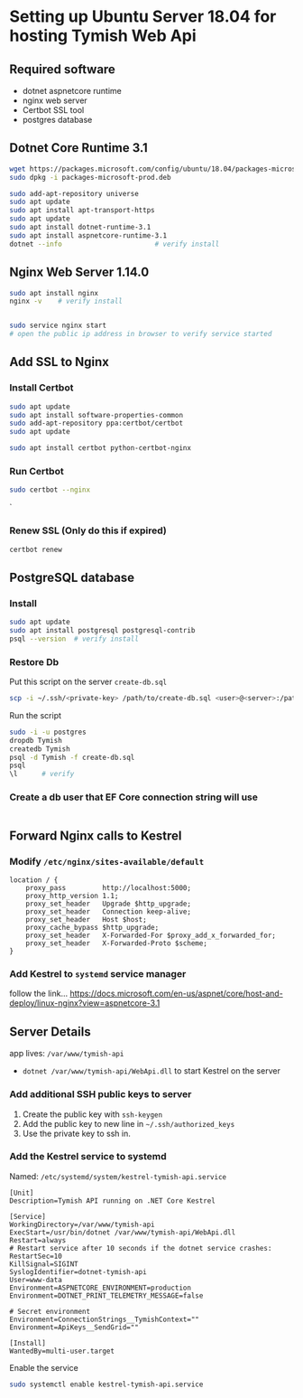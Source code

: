 # Setting up Ubuntu Server 18.04 for hosting Tymish Web Api

## Required software
* dotnet aspnetcore runtime
* nginx web server
* Certbot SSL tool
* postgres database

## Dotnet Core Runtime 3.1
```bash
wget https://packages.microsoft.com/config/ubuntu/18.04/packages-microsoft-prod.deb -O packages-microsoft-prod.deb
sudo dpkg -i packages-microsoft-prod.deb

sudo add-apt-repository universe
sudo apt update
sudo apt install apt-transport-https
sudo apt update
sudo apt install dotnet-runtime-3.1
sudo apt install aspnetcore-runtime-3.1
dotnet --info                       # verify install
```


## Nginx Web Server 1.14.0
```bash
sudo apt install nginx
nginx -v    # verify install


sudo service nginx start
# open the public ip address in browser to verify service started
```

## Add SSL to Nginx

### Install Certbot
```bash
sudo apt update
sudo apt install software-properties-common
sudo add-apt-repository ppa:certbot/certbot
sudo apt update

sudo apt install certbot python-certbot-nginx
```

### Run Certbot
```bash
sudo certbot --nginx
```
`
### Renew SSL (Only do this if expired)
```bash
certbot renew
```

## PostgreSQL database

### Install
```bash
sudo apt update
sudo apt install postgresql postgresql-contrib
psql --version  # verify install
```

### Restore Db
Put this script on the server `create-db.sql`
```bash
scp -i ~/.ssh/<private-key> /path/to/create-db.sql <user>@<server>:/path/to/dest
```
Run the script
```bash
sudo -i -u postgres 
dropdb Tymish
createdb Tymish
psql -d Tymish -f create-db.sql
psql
\l      # verify
```
### Create a db user that EF Core connection string will use
```bash
```

## Forward Nginx calls to Kestrel
### Modify `/etc/nginx/sites-available/default`
```
location / {
    proxy_pass         http://localhost:5000;
    proxy_http_version 1.1;
    proxy_set_header   Upgrade $http_upgrade;
    proxy_set_header   Connection keep-alive;
    proxy_set_header   Host $host;
    proxy_cache_bypass $http_upgrade;
    proxy_set_header   X-Forwarded-For $proxy_add_x_forwarded_for;
    proxy_set_header   X-Forwarded-Proto $scheme;
}
```

### Add Kestrel to `systemd` service manager
follow the link...
https://docs.microsoft.com/en-us/aspnet/core/host-and-deploy/linux-nginx?view=aspnetcore-3.1


## Server Details
app lives: `/var/www/tymish-api`
* `dotnet /var/www/tymish-api/WebApi.dll` to start Kestrel on the server

### Add additional SSH public keys to server
1. Create the public key with `ssh-keygen` 
2. Add the public key to new line in `~/.ssh/authorized_keys`
3. Use the private key to ssh in.

### Add the Kestrel service to systemd
Named: `/etc/systemd/system/kestrel-tymish-api.service`
```
[Unit]
Description=Tymish API running on .NET Core Kestrel

[Service]
WorkingDirectory=/var/www/tymish-api
ExecStart=/usr/bin/dotnet /var/www/tymish-api/WebApi.dll
Restart=always
# Restart service after 10 seconds if the dotnet service crashes:
RestartSec=10
KillSignal=SIGINT
SyslogIdentifier=dotnet-tymish-api
User=www-data
Environment=ASPNETCORE_ENVIRONMENT=production
Environment=DOTNET_PRINT_TELEMETRY_MESSAGE=false

# Secret environment
Environment=ConnectionStrings__TymishContext=""
Environment=ApiKeys__SendGrid=""

[Install]
WantedBy=multi-user.target
```

Enable the service
```bash
sudo systemctl enable kestrel-tymish-api.service
```